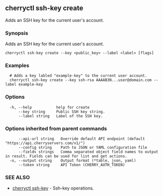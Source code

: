 ## cherryctl ssh-key create

Adds an SSH key for the current user's account.

### Synopsis

Adds an SSH key for the current user's account.

```
cherryctl ssh-key create --key <public_key> --label <label> [flags]
```

### Examples

```
  # Adds a key labled "example-key" to the current user account.
  cherryctl ssh-key create --key ssh-rsa AAAAB3N...user@domain.com --label example-key
```

### Options

```
  -h, --help           help for create
      --key string     Public SSH key string.
      --label string   Label of the SSH key.
```

### Options inherited from parent commands

```
      --api-url string   Override default API endpoint (default "https://api.cherryservers.com/v1/")
      --config string    Path to JSON or YAML configuration file
      --fields strings   Comma separated object field names to output in result. Fields can be used for list and get actions.
  -o, --output string    Output format (*table, json, yaml)
      --token string     API Token (CHERRY_AUTH_TOKEN)
```

### SEE ALSO

* [cherryctl ssh-key](cherryctl_ssh-key.md)	 - Ssh-key operations.

